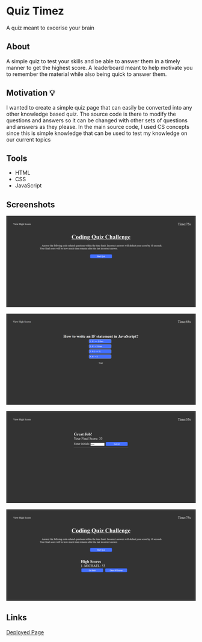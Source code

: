 # Quiz Timez
A quiz meant to excerise your brain

## About

A simple quiz to test your skills and be able to answer them in a timely manner to get the highest score. A leaderboard meant to help motivate you to remember the material while also being quick to answer them.


## Motivation 💡

I wanted to create a simple quiz page that can easily be converted into any other knowledge based quiz. The source code is there to modify the questions and answers so it can be changed with other sets of questions and answers as they please. In the main source code, I used CS concepts since this is simple knowledge that can be used to test my knowledge on our current topics

## Tools 

- HTML
- CSS
- JavaScript

## Screenshots 

![Main Page](./assets/images/Screenshot%202023-03-10%20at%2013-15-48%20Code%20Quiz.png)

![Question Page](./assets/images/Screenshot%202023-03-10%20132006.png)

![High Score Page](./assets/images/Screenshot%202023-03-10%20at%2013-17-04%20Code%20Quiz.png)

![High Score in Main Page](./assets/images/Screenshot%202023-03-10%20at%2013-17-53%20Code%20Quiz.png)

## Links 

[Deployed Page](https://migeru27.github.io/Quiz-Timez/)
